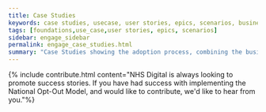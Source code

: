 ```yaml
---
title: Case Studies
keywords: case studies, usecase, user stories, epics, scenarios, business analaysis, technical architecture, context
tags: [foundations,use_case,user stories, epics, scenarios]
sidebar: engage_sidebar
permalink: engage_case_studies.html
summary: "Case Studies showing the adoption process, combining the business analysis, context and technical architecture involved in delivering a project."
---
```


{% include contribute.html content="NHS Digital is always looking to promote success stories. If you have  had success with implementing the National Opt-Out Model, and would like to contribute, we'd like to hear from you."%}